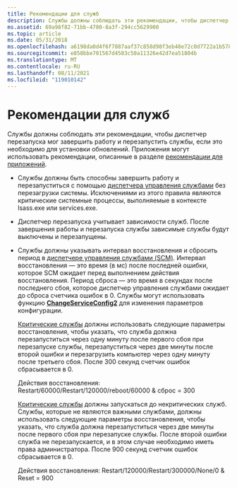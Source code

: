 ```yaml
---
title: Рекомендации для служб
description: Службы должны соблюдать эти рекомендации, чтобы диспетчер перезапуска мог завершить работу и перезапустить службы, если это необходимо для установки обновлений. Приложения могут использовать рекомендации, описанные в разделе рекомендации для приложений.
ms.assetid: 69a98f82-71bb-4780-8a3f-294cc5629900
ms.topic: article
ms.date: 05/31/2018
ms.openlocfilehash: a6198da0d4f6f7887aaf37c858d98f3eb48e72c0d7722a1b5785a1cb280c96fa
ms.sourcegitcommit: e858bbe701567d4583c50a11326e42d7ea51804b
ms.translationtype: MT
ms.contentlocale: ru-RU
ms.lasthandoff: 08/11/2021
ms.locfileid: "119010142"
---
```

# <a name="guidelines-for-services"></a>Рекомендации для служб

Службы должны соблюдать эти рекомендации, чтобы диспетчер перезапуска мог завершить работу и перезапустить службы, если это необходимо для установки обновлений. Приложения могут использовать рекомендации, описанные в разделе [рекомендации для приложений](guidelines-for-applications.md).

-   Службы должны быть способны завершить работу и перезапуститься с помощью [диспетчера управления службами](/windows/desktop/Services/service-control-manager) без перезагрузки системы. Исключениями из этого правила являются критические системные процессы, выполняемые в контексте lsass.exe или services.exe.
-   Диспетчер перезапуска учитывает зависимости служб. После завершения работы и перезапуска службы зависимые службы будут выключены и перезапущены.
-   Службы должны указывать интервал восстановления и сбросить период в [диспетчере управления службами (SCM)](/windows/desktop/Services/service-control-manager). Интервал восстановления — это время (в мс) после последней ошибки, которое SCM ожидает перед выполнением действия восстановления. Период сброса — это время в секундах после последнего сбоя, которое диспетчер управления службами ожидает до сброса счетчика ошибок в 0. Службы могут использовать функцию [**ChangeServiceConfig2**](/windows/desktop/api/winsvc/nf-winsvc-changeserviceconfig2a) для изменения параметров конфигурации.

    [Критические службы](critical-system-services.md) должны использовать следующие параметры восстановления, чтобы указать, что служба должна перезапуститься через одну минуту после первого сбоя при перезапуске службы, перезапуститься через две минуты после второй ошибки и перезагрузить компьютер через одну минуту после третьего сбоя. После 300 секунд счетчик ошибок сбрасывается в 0.

    <dl> Действия восстановления: Restart/60000/Restart/120000/reboot/60000 & сброс = 300  
    </dl>

    [Критические службы](critical-system-services.md) должны запускаться до некритических служб. Службы, которые не являются важными службами, должны использовать следующие параметры восстановления, чтобы указать, что служба должна перезапуститься через две минуты после первого сбоя при перезапуске службы. После второй ошибки служба не перезапускается, и в этом случае необходимо иметь права администратора. После 900 секунд счетчик ошибок сбрасывается в 0.

    <dl> Действия восстановления: Restart/120000/Restart/300000/None/0 & Reset = 900  
    </dl>

 

 